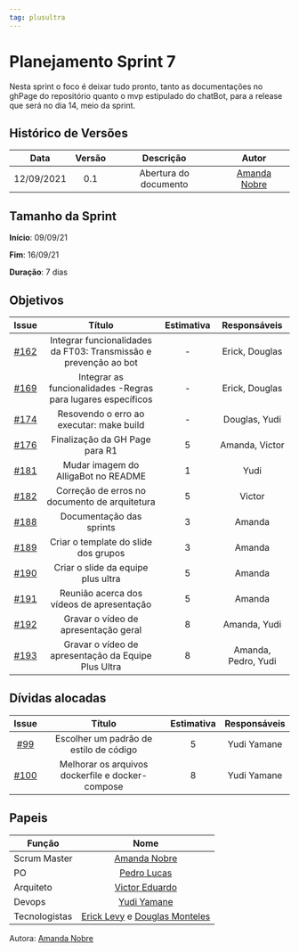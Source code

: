 ```yaml
---
tag: plusultra
---
```

# Planejamento Sprint 7

Nesta sprint o foco é deixar tudo pronto, tanto as documentações no ghPage do repositório quanto o mvp estipulado do chatBot, para a release que será no dia 14, meio da sprint.

## Histórico de Versões

| Data       | Versão | Descrição                      | Autor             |
| :--------: | :----: | :----------:                   | :---------------: |
| 12/09/2021 |  0.1   | Abertura do documento | [Amanda Nobre](https://github.com/AmandaNbr)|

## Tamanho da Sprint

**Início**: 09/09/21

**Fim**: 16/09/21

**Duração**: 7 dias

## Objetivos

| Issue |            Título            |      Estimativa     |        Responsáveis         | 
|:-----:|:----------------------------:|:-------------------:|:---------------------------:|
| [#162](https://github.com/fga-eps-mds/2021-1-Bot/issues/162) | Integrar funcionalidades da FT03: Transmissão e prevenção ao bot | - | Erick, Douglas |
| [#169](https://github.com/fga-eps-mds/2021-1-Bot/issues/169) | Integrar as funcionalidades -Regras para lugares específicos | - | Erick, Douglas |
| [#174](https://github.com/fga-eps-mds/2021-1-Bot/issues/174) | Resovendo o erro ao executar: make build | - | Douglas, Yudi |
| [#176](https://github.com/fga-eps-mds/2021-1-Bot/issues/176) | Finalização da GH Page para R1 | 5 | Amanda, Victor |
| [#181](https://github.com/fga-eps-mds/2021-1-Bot/issues/181) | Mudar imagem do AlligaBot no README | 1 | Yudi |
| [#182](https://github.com/fga-eps-mds/2021-1-Bot/issues/182) | Correção de erros no documento de arquitetura | 5 | Victor |
| [#188](https://github.com/fga-eps-mds/2021-1-Bot/issues/188) | Documentação das sprints | 3 | Amanda |
| [#189](https://github.com/fga-eps-mds/2021-1-Bot/issues/189) | Criar o template do slide dos grupos | 3 | Amanda |
| [#190](https://github.com/fga-eps-mds/2021-1-Bot/issues/190) | Criar o slide da equipe plus ultra | 5 | Amanda |
| [#191](https://github.com/fga-eps-mds/2021-1-Bot/issues/191) | Reunião acerca dos vídeos de apresentação | 5 | Amanda |
| [#192](https://github.com/fga-eps-mds/2021-1-Bot/issues/192) | Gravar o vídeo de apresentação geral | 8 | Amanda, Yudi |
| [#193](https://github.com/fga-eps-mds/2021-1-Bot/issues/193) | Gravar o vídeo de apresentação da Equipe Plus Ultra | 8 | Amanda, Pedro, Yudi |


## Dívidas alocadas

| Issue |            Título            |      Estimativa     |        Responsáveis         | 
|:-----:|:----------------------------:|:-------------------:|:---------------------------:|
| [#99](https://github.com/fga-eps-mds/2021-1-Bot/issues/99) | Escolher um padrão de estilo de código | 5 | Yudi Yamane |
| [#100](https://github.com/fga-eps-mds/2021-1-Bot/issues/100) | Melhorar os arquivos dockerfile e docker-compose | 8 | Yudi Yamane |

## Papeis

|      Função      |            Nome            |
|------------------|:--------------------------:|
| Scrum Master | [Amanda Nobre](https://github.com/AmandaNbr) |
| PO | [Pedro Lucas](https://github.com/PedroLSF) |
| Arquiteto | [Victor Eduardo](https://github.com/victorear05) |
| Devops | [Yudi Yamane](https://github.com/yudi-azvd) |
| Tecnologistas | [Erick Levy](https://github.com/Ericklevy) e [Douglas Monteles](https://github.com/DouglasMonteles) |

Autora: [Amanda Nobre](https://github.com/AmandaNbr)
